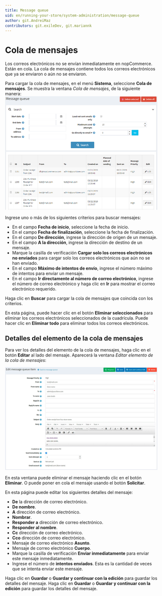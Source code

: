 ```yaml
---
title: Message queue
uid: en/running-your-store/system-administration/message-queue
author: git.AndreiMaz
contributors: git.exileDev, git.mariannk
---
```


# Cola de mensajes

Los correos electrónicos no se envían inmediatamente en nopCommerce. Están en cola. La cola de mensajes contiene todos los correos electrónicos que ya se enviaron o aún no se enviaron.

Para cargar la cola de mensajes, en el menú **Sistema**, seleccione **Cola de mensajes**. Se muestra la ventana *Cola de mensajes*, de la siguiente manera:
![Cola de mensajes](_static/message-queue/message-queue.png)

Ingrese uno o más de los siguientes criterios para buscar mensajes:
  * En el campo **Fecha de inicio**, seleccione la fecha de inicio.
  * En el campo **Fecha de finalización**, seleccione la fecha de finalización.
  * En el campo **De dirección**, ingrese la dirección de origen de un mensaje.
  * En el campo **A la dirección**, ingrese la dirección de destino de un mensaje.
  * Marque la casilla de verificación **Cargar solo los correos electrónicos no enviados** para cargar solo los correos electrónicos que aún no se han enviado.
  * En el campo **Máximo de intentos de envío**, ingrese el número máximo de intentos para enviar un mensaje.
  * En el campo **Ir directamente al número de correo electrónico**, ingrese el número de correo electrónico y haga clic en **Ir** para mostrar el correo electrónico requerido.

Haga clic en **Buscar** para cargar la cola de mensajes que coincida con los criterios.

En esta página, puede hacer clic en el botón **Eliminar seleccionados** para eliminar los correos electrónicos seleccionados de la cuadrícula. Puede hacer clic en **Eliminar todo** para eliminar todos los correos electrónicos.

## Detalles del elemento de la cola de mensajes

Para ver los detalles del elemento de la cola de mensajes, haga clic en el botón **Editar** al lado del mensaje. Aparecerá la ventana *Editar elemento de la cola de mensajes*:

![Detalles del elemento de la cola de mensajes](_static/message-queue/edit.jpg)

En esta ventana puede eliminar el mensaje haciendo clic en el botón **Eliminar**. O puede poner en cola el mensaje usando el botón **Solicitar**.

En esta página puede editar los siguientes detalles del mensaje:

* **De** la dirección de correo electrónico.
* **De nombre**.
* **A** dirección de correo electrónico.
* **Nombrar**.
* **Responder a** dirección de correo electrónico.
* **Responder al nombre**.
* **Cc** dirección de correo electrónico.
* **Cco** dirección de correo electrónico.
* Mensaje de correo electrónico **Asunto**.
* Mensaje de correo electrónico **Cuerpo**.
* Marque la casilla de verificación **Enviar inmediatamente** para enviar este mensaje inmediatamente.
* Ingrese el número de **intentos enviados**. Esta es la cantidad de veces que se intenta enviar este mensaje.

Haga clic en **Guardar** o **Guardar y continuar con la edición** para guardar los detalles del mensaje.
Haga clic en **Guardar** o **Guardar y continuar con la edición** para guardar los detalles del mensaje.
